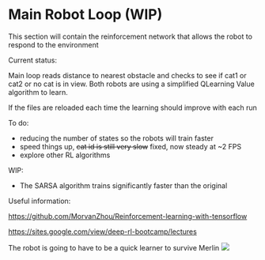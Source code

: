 # Main Robot Loop  (WIP)

This section will contain the reinforcement network that allows the robot to respond to the environment

Current status:

Main loop reads distance to nearest obstacle and checks to see if cat1 or cat2 or no cat is in view.
Both robots are using a simplified QLearning Value algorithm to learn.

If the files are reloaded each time the learning should improve with each run


To do:
- reducing the number of states so the robots will train faster
- speed things up, ~~cat id is still very slow~~ fixed, now steady at ~2 FPS
- explore other RL algorithms

WIP:
- The SARSA algorithm trains significantly faster than the original


Useful information:

https://github.com/MorvanZhou/Reinforcement-learning-with-tensorflow

https://sites.google.com/view/deep-rl-bootcamp/lectures



The robot is going to have to be a quick learner to survive Merlin
<img src="https://github.com/timestocome/RaspberryPi-Robot/blob/master/RobotBrain/MerlinRobot.jpg"/>
